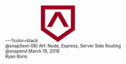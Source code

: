 ---?color=black
![Logo](logo.png)  
@snap[text-08]
AH: Node, Express, Server Side Routing  
@snapend
March 19, 2019  
Ryan Boris  
